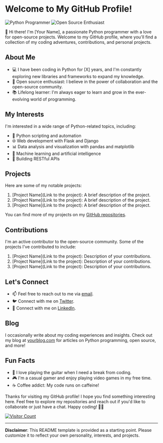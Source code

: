 # Welcome to My GitHub Profile!

![Python Programmer](https://img.shields.io/badge/Python%20Programmer-%E2%9D%A4%EF%B8%8F-brightgreen)
![Open Source Enthusiast](https://img.shields.io/badge/Open%20Source%20Enthusiast-%E2%9D%A4%EF%B8%8F-blue)

👋 Hi there! I'm [Your Name], a passionate Python programmer with a love for open-source projects. Welcome to my GitHub profile, where you'll find a collection of my coding adventures, contributions, and personal projects.

## About Me

- 💻 I have been coding in Python for [X] years, and I'm constantly exploring new libraries and frameworks to expand my knowledge.
- 🌟 Open source enthusiast: I believe in the power of collaboration and the open-source community.
- 📚 Lifelong learner: I'm always eager to learn and grow in the ever-evolving world of programming.

## My Interests

I'm interested in a wide range of Python-related topics, including:

- 🐍 Python scripting and automation
- 🌐 Web development with Flask and Django
- 📊 Data analysis and visualization with pandas and matplotlib
- 🤖 Machine learning and artificial intelligence
- 🚀 Building RESTful APIs

## Projects

Here are some of my notable projects:

1. [Project Name](Link to the project): A brief description of the project.
2. [Project Name](Link to the project): A brief description of the project.
3. [Project Name](Link to the project): A brief description of the project.

You can find more of my projects on my [GitHub repositories](https://github.com/yourusername).

## Contributions

I'm an active contributor to the open-source community. Some of the projects I've contributed to include:

1. [Project Name](Link to the project): Description of your contributions.
2. [Project Name](Link to the project): Description of your contributions.
3. [Project Name](Link to the project): Description of your contributions.

## Let's Connect

- 📫 Feel free to reach out to me via [email](utkarsh.manoj.pandey@gmail.com).
- 🐦 Connect with me on [Twitter](https://twitter.com/_Pandey_Utkarsh).
- 💼 Connect with me on [LinkedIn](https://linkedin.com/in/itsutkarshpandey/).

## Blog

I occasionally write about my coding experiences and insights. Check out my blog at [yourblog.com](https://yourblog.com) for articles on Python programming, open source, and more!

## Fun Facts

- 🎵 I love playing the guitar when I need a break from coding.
- 🎮 I'm a casual gamer and enjoy playing video games in my free time.
- ☕ Coffee addict: My code runs on caffeine!

Thanks for visiting my GitHub profile! I hope you find something interesting here. Feel free to explore my repositories and reach out if you'd like to collaborate or just have a chat. Happy coding! 🚀🐍

[![Visitor Count](https://visitor-badge.glitch.me/badge?page_id=yourusername.yourusername)](https://github.com/yourusername)

---

**Disclaimer**: This README template is provided as a starting point. Please customize it to reflect your own personality, interests, and projects.
